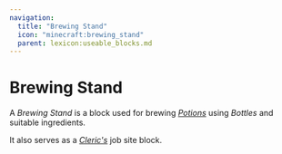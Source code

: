 ```yaml
---
navigation:
  title: "Brewing Stand"
  icon: "minecraft:brewing_stand"
  parent: lexicon:useable_blocks.md
---
```


# Brewing Stand

<ItemImage id="minecraft:brewing_stand" />

A *Brewing Stand* is a block used for brewing [*Potions*](../brewing/potion_types.md) using *Bottles* and suitable ingredients. 

It also serves as a [*Cleric's*](../creatures/human-villager.md#cleric) job site block.

##  



<Recipe id="minecraft:brewing_stand" />

